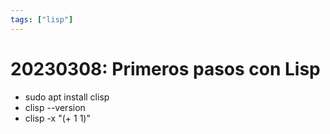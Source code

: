 ```yaml
---
tags: ["lisp"]
---
```


# 20230308: Primeros pasos con Lisp

- sudo apt install clisp
- clisp --version
- clisp -x "(+ 1 1)"